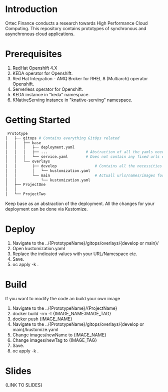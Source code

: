 # Introduction 
 
 Ortec Finance conducts a research towards High Performance Cloud Computing. 
 This repository contains prototypes of synchronous and asynchronous cloud applications.

# Prerequisites

1. RedHat Openshift 4.X
2. KEDA operator for Openshift.
3. Red Hat Integration - AMQ Broker for RHEL 8 (Multiarch) operator Openshift.
4. Serverless operator for Openshift.
5. KEDA  instance in "keda" namespace.
6. KNativeServing instance in "knative-serving" namespace.


# Getting Started
```bash
 Prototype
│   ├── gitops # Contains everything GitOps related
│   │   ├── base 
│   │   │   ├── deployment.yaml  
│   │   │   ├── ...                 # Abstraction of all the yamls needed for deployment of the system.
│   │   │   └── service.yaml        # Does not contain any fixed urls etc.
│   │   └── overlays
│   │       ├── develop                 # Contains all the necessities for the dev. process. Tag : develop.
│   │       │   └── kustomization.yaml
│   │       └── main                    # Actuall urls/names/images for deployment. Tag : latest.
│   │           └── kustomization.yaml
│   ├── ProjectOne
│   │   
│   └── ProjectTwo
```

Keep base as an abstraction of the deployment. All the changes for your deployment can be done via Kustomize. 

# Deploy

1. Navigate to the ../{PrototypeName}/gitops/overlays/{develop or main}/
2. Open kustomization.yaml
3. Replace the indicated values with your URL/Namespace etc.
4. Save. 
5. oc apply -k .


# Build 

If you want to modify the code an build your own image

1. Navigate to the ../{PrototypeName}/{ProjectName}
2. docker build -rm -t {IMAGE_NAME:IMAGE_TAG}
3. docker push {IMAGE_NAME}
4. Navigate to the ../{PrototypeName}/gitops/overlays/{develop or main}/kustomize.yaml
5. Change images/newName to {IMAGE_NAME}
6. Change images/newTag to {IMAGE_TAG}
7. Save. 
8. oc apply -k .


# Slides

{LINK TO SLIDES}

